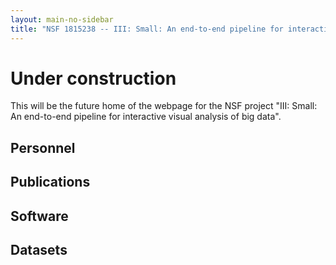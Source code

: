 ```yaml
---
layout: main-no-sidebar
title: "NSF 1815238 -- III: Small: An end-to-end pipeline for interactive visual analysis of big data"
---
```


# Under construction

This will be the future home of the webpage for the NSF project "III:
Small: An end-to-end pipeline for interactive visual analysis of big
data".

## Personnel

## Publications

## Software

## Datasets


